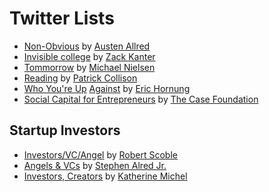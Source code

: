 # Twitter Lists

- [Non-Obvious](https://twitter.com/Austen/lists/non-obvious/members) by [Austen Allred](https://twitter.com/Austen)
- [Invisible college](https://twitter.com/zackkanter/lists/invisible-college) by [Zack Kanter](https://twitter.com/zackkanter)
- [Tommorrow](https://twitter.com/michael_nielsen/lists/tomorrow) by [Michael Nielsen](https://twitter.com/michael_nielsen/)
- [Reading](https://twitter.com/patrickc/lists/reading) by [Patrick Collison](https://twitter.com/patrickc)
- [Who You're Up](https://mobile.twitter.com/ekhornung/lists/who-you-re-up-against) [Against](https://twitter.com/ekhornung/lists/who-you-re-up-against) by [Eric Hornung](https://twitter.com/ekhornung)
- [Social Capital for Entrepreneurs](https://twitter.com/CaseFoundation/lists/social-capital-for-treps) by [The Case Foundation](https://twitter.com/CaseFoundation/lists/social-capital-for-treps)

## Startup Investors
- [Investors/VC/Angel](https://twitter.com/Scobleizer/lists/investors-vc-angel) by [Robert Scoble](https://twitter.com/Scobleizer)
- [Angels & VCs](https://twitter.com/salred3/lists/angels-vcs) by [Stephen Alred Jr.](https://twitter.com/salred3)
- [Investors, Creators](https://twitter.com/KatiMichel/lists/investors-creators) by [Katherine Michel](https://twitter.com/KatiMichel)
